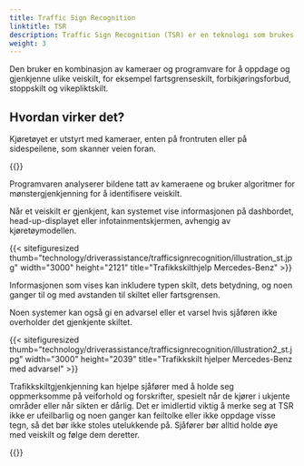```yaml
---
title: Traffic Sign Recognition
linktitle: TSR
description: Traffic Sign Recognition (TSR) er en teknologi som brukes i noen moderne kjøretøy som hjelper sjåfører med å identifisere og tolke veiskilt.
weight: 3
---
```

<!-- markdownlint-disable MD033 -->
Den bruker en kombinasjon av kameraer og programvare for å oppdage og gjenkjenne ulike veiskilt, for eksempel fartsgrenseskilt, forbikjøringsforbud, stoppskilt og vikepliktskilt.

## Hvordan virker det?

Kjøretøyet er utstyrt med kameraer, enten på frontruten eller på sidespeilene, som skanner veien foran.

{{<evkxdisplayaddarticle />}}

Programvaren analyserer bildene tatt av kameraene og bruker algoritmer for mønstergjenkjenning for å identifisere veiskilt.

Når et veiskilt er gjenkjent, kan systemet vise informasjonen på dashbordet, head-up-displayet eller infotainmentskjermen, avhengig av kjøretøymodellen.

{{< sitefiguresized thumb="technology/driverassistance/trafficsignrecognition/illustration_st.jpg" width="3000" height="2121" title="Trafikkskilthjelp Mercedes-Benz" >}}

Informasjonen som vises kan inkludere typen skilt, dets betydning, og noen ganger til og med avstanden til skiltet eller fartsgrensen.

Noen systemer kan også gi en advarsel eller et varsel hvis sjåføren ikke overholder det gjenkjente skiltet.

{{< sitefiguresized thumb="technology/driverassistance/trafficsignrecognition/illustration2_st.jpg" width="3000" height="2039" title="Trafikkskilt hjelper Mercedes-Benz med advarsel" >}}

Trafikkskiltgjenkjenning kan hjelpe sjåfører med å holde seg oppmerksomme på veiforhold og forskrifter, spesielt når de kjører i ukjente områder eller når sikten er dårlig. Det er imidlertid viktig å merke seg at TSR ikke er ufeilbarlig og noen ganger kan feiltolke eller ikke oppdage visse tegn, så det bør ikke stoles utelukkende på. Sjåfører bør alltid holde øye med veiskilt og følge dem deretter.

{{<evkxdisplayaddarticle />}}